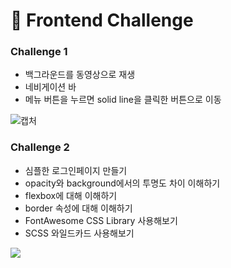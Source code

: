 # :rocket: Frontend Challenge


### Challenge 1 
* 백그라운드를 동영상으로 재생
* 네비게이션 바
* 메뉴 버튼을 누르면 solid line을 클릭한 버튼으로 이동

![캡처](/images/Challenge1.gif)

### Challenge 2
* 심플한 로그인페이지 만들기
* opacity와 background에서의 투명도 차이 이해하기
* flexbox에 대해 이해하기
* border 속성에 대해 이해하기
* FontAwesome CSS Library 사용해보기
* SCSS 와일드카드 사용해보기
<img src="/images/Challenge2.png">


